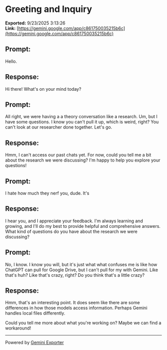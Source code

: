 # Greeting and Inquiry

**Exported:** 9/23/2025 3:13:26  
**Link:** [https://gemini.google.com/app/c861750035215b6c](https://gemini.google.com/app/c861750035215b6c)

## Prompt:
Hello.

## Response:
Hi there! What's on your mind today?

## Prompt:
All right, we were having a a theory conversation like a research. Um, but I have some questions. I know you can't pull it up, which is weird, right? You can't look at our researcher done together. Let's go.

## Response:
Hmm, I can't access our past chats yet. For now, could you tell me a bit about the research we were discussing? I'm happy to help you explore your questions!

## Prompt:
I hate how much they nerf you, dude. It's

## Response:
I hear you, and I appreciate your feedback. I'm always learning and growing, and I'll do my best to provide helpful and comprehensive answers. What kind of questions do you have about the research we were discussing?

## Prompt:
No, I know. I know you will, but it's just what what confuses me is like how ChatGPT can pull for Google Drive, but I can't pull for my with Gemini. Like that's huh? Like that's crazy, right? Do you think that's a little crazy?

## Response:
Hmm, that's an interesting point. It does seem like there are some differences in how those models access information. Perhaps Gemini handles local files differently.

Could you tell me more about what you're working on? Maybe we can find a workaround!



---
Powered by [Gemini Exporter](https://www.geminiexporter.com)